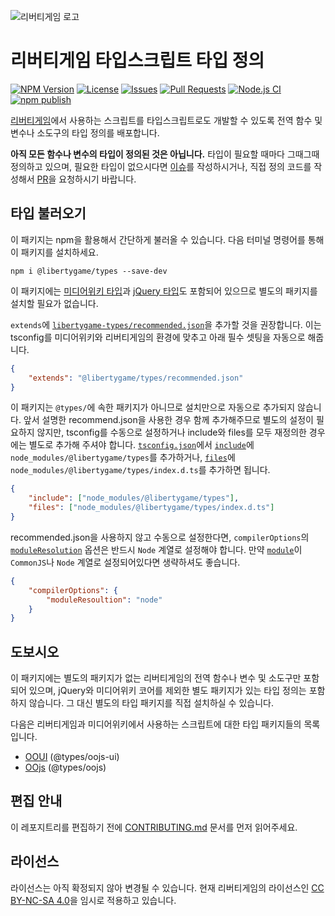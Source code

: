 ![리버티게임 로고](https://libertyga.me/wiki/Special:Redirect/file/Libertygame_logo.svg)

# 리버티게임 타입스크립트 타입 정의

[![NPM Version](https://img.shields.io/npm/v/%40libertygame%2Ftypes)](https://www.npmjs.com/package/@libertygame/types)
[![License](https://img.shields.io/npm/l/%40libertygame%2Ftypes)](https://creativecommons.org/licenses/by-nc-sa/4.0/)
[![Issues](https://img.shields.io/github/issues/LibertygameWikiKorea/libertygame-types)](https://github.com/LibertygameWikiKorea/libertygame-types/issues)
[![Pull Requests](https://img.shields.io/github/issues-pr/LibertygameWikiKorea/libertygame-types)](https://github.com/LibertygameWikiKorea/libertygame-types/pulls)
[![Node.js CI](https://github.com/LibertygameWikiKorea/libertygame-types/actions/workflows/node.js.yml/badge.svg)](https://github.com/LibertygameWikiKorea/libertygame-types/actions/workflows/node.js.yml)
[![npm publish](https://github.com/LibertygameWikiKorea/libertygame-types/actions/workflows/npm-publish.yml/badge.svg)](https://github.com/LibertygameWikiKorea/libertygame-types/actions/workflows/npm-publish.yml)

[리버티게임](https://libertyga.me)에서 사용하는 스크립트를 타입스크립트로도 개발할 수 있도록 전역 함수 및 변수나 소도구의 타입 정의를 배포합니다.

**아직 모든 함수나 변수의 타입이 정의된 것은 아닙니다.** 타입이 필요할 때마다 그때그때 정의하고 있으며, 필요한 타입이 없으시다면 [이슈](https://github.com/LibertygameWikiKorea/libertygame-types/issues)를 작성하시거나, 직접 정의 코드를 작성해서 [PR](https://github.com/LibertygameWikiKorea/libertygame-types/pulls)을 요청하시기 바랍니다.

## 타입 불러오기

이 패키지는 npm을 활용해서 간단하게 불러올 수 있습니다. 다음 터미널 명령어를 통해 이 패키지를 설치하세요.

```console
npm i @libertygame/types --save-dev
```

이 패키지에는 [미디어위키 타입](https://www.npmjs.com/package/types-mediawiki)과 [jQuery 타입](https://www.npmjs.com/package/@types/jquery)도 포함되어 있으므로 별도의 패키지를 설치할 필요가 없습니다.

`extends`에 [`libertygame-types/recommended.json`](recommended.json)을 추가할 것을 권장합니다. 이는 tsconfig를 미디어위키와 리버티게임의 환경에 맞추고 아래 필수 셋팅을 자동으로 해줍니다.

```json
{
	"extends": "@libertygame/types/recommended.json"
}
```

이 패키지는 `@types/`에 속한 패키지가 아니므로 설치만으로 자동으로 추가되지 않습니다. 앞서 설명한 recommend.json을 사용한 경우 함께 추가해주므로 별도의 설정이 필요하지 않지만, tsconfig를 수동으로 설정하거나 include와 files를 모두 재정의한 경우에는 별도로 추가해 주셔야 합니다. [`tsconfig.json`](https://www.typescriptlang.org/docs/handbook/tsconfig-json.html)에서 [`include`](https://www.typescriptlang.org/tsconfig#include)에 `node_modules/@libertygame/types`를 추가하거나, [`files`](https://www.typescriptlang.org/tsconfig#files)에 `node_modules/@libertygame/types/index.d.ts`를 추가하면 됩니다.

```json
{
	"include": ["node_modules/@libertygame/types"],
	"files": ["node_modules/@libertygame/types/index.d.ts"]
}
```

recommended.json을 사용하지 않고 수동으로 설정한다면, `compilerOptions`의 [`moduleResolution`](https://www.typescriptlang.org/tsconfig#moduleResolution) 옵션은 반드시 `Node` 계열로 설정해야 합니다. 만약 [`module`](https://www.typescriptlang.org/tsconfig#module)이 `CommonJS`나 `Node` 계열로 설정되어있다면 생략하셔도 좋습니다.

```json
{
	"compilerOptions": {
		"moduleResoultion": "node"
	}
}
```

## 도보시오

이 패키지에는 별도의 패키지가 없는 리버티게임의 전역 함수나 변수 및 소도구만 포함되어 있으며, jQuery와 미디어위키 코어를 제외한 별도 패키지가 있는 타입 정의는 포함하지 않습니다. 그 대신 별도의 타입 패키지를 직접 설치하실 수 있습니다.

다음은 리버티게임과 미디어위키에서 사용하는 스크립트에 대한 타입 패키지들의 목록입니다.

- [OOUI](https://www.npmjs.com/package/@types/oojs-ui) (@types/oojs-ui)
- [OOjs](https://www.npmjs.com/package/@types/oojs) (@types/oojs)

## 편집 안내

이 레포지트리를 편집하기 전에 [CONTRIBUTING.md](CONTRIBUTING.md) 문서를 먼저 읽어주세요.

## 라이선스

라이선스는 아직 확정되지 않아 변경될 수 있습니다. 현재 리버티게임의 라이선스인 [CC BY-NC-SA 4.0](https://creativecommons.org/licenses/by-nc-sa/4.0/)을 임시로 적용하고 있습니다.
